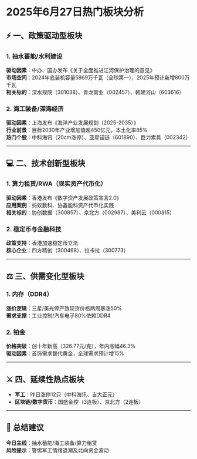 # 2025年6月27日热门板块分析

## ⚡ 一、**政策驱动型板块**
### 1. 抽水蓄能/水利建设  
**驱动因素**：中办、国办发布《关于全面推进江河保护治理的意见》  
**市场空间**：2024年底装机容量5869万千瓦（全球第一），2025年预计新增800万千瓦  
**相关标的**：深水规院（301038）、青龙管业（002457）、韩建河山（603616）

### 2. 海工装备/深海经济  
**驱动因素**：上海发布《海洋产业发展规划（2025-2035）》  
**行业前景**：目标2030年产业增加值超450亿元，本土化率85%  
**热门个股**：中科海讯（20cm涨停）、亚星锚链（601890）、巨力索具（002342）

---

## 💻 二、**技术创新型板块**
### 1. 算力租赁/RWA（现实资产代币化）  
**驱动因素**：香港发布《数字资产发展政策宣言2.0》  
**应用案例**：蚂蚁数科、协鑫能科资产代币化实践  
**相关标的**：协创数据（300857）、京北方（002987）、美利云（000815）

### 2. 稳定币与金融科技  
**政策支持**：香港加速稳定币立法  
**核心企业**：四方精创（300468）、拉卡拉（300773）

---

## ⚖️ 三、**供需变化型板块**
### 1. 内存（DDR4）  
**涨价逻辑**：三星/美光停产致现货价格两周暴涨50%  
**需求支撑**：工业控制/汽车电子80%依赖DDR4

### 2. 铂金  
**价格突破**：创十年新高（326.77元/克），年内涨幅46.3%  
**驱动因素**：首饰需求替代黄金，全球需求预计增15%

---

## ⚔️ 四、**延续性热点板块**
- **军工**：昨日涨停12只（中科海讯、吉大正元）  
- **区块链/数字货币**：国盛金控（3连板）、京北方（2连板）

---

## 💎 总结建议  
**今日主线**：抽水蓄能/海工装备/算力租赁  
**风险提示**：警惕军工情绪退潮及北向资金波动  